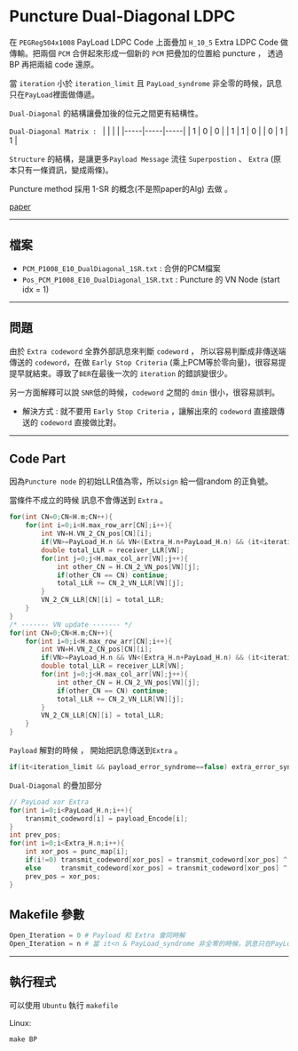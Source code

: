 # Puncture Dual-Diagonal LDPC
在 `PEGReg504x1008` PayLoad LDPC Code 上面疊加 `H_10_5` Extra LDPC Code 做傳輸。把兩個 `PCM` 合併起來形成一個新的 `PCM` 把疊加的位置給 puncture ， 透過 BP 再把兩組 code 還原。

當 `iteration` 小於 `iteration_limit` 且 `PayLoad_syndrome` 非全零的時候，訊息只在`PayLoad`裡面做傳遞。

`Dual-Diagonal` 的結構讓疊加後的位元之間更有結構性。

`Dual-Diagonal Matrix : `
|     |     |     |
|-----|-----|-----|
| 1   | 0   | 0   |
| 1   | 1   | 0   |
| 0   | 1   | 1   |

`Structure` 的結構，是讓更多`Payload Message` 流往 `Superpostion` 、 `Extra` (原本只有一條資訊，變成兩條)。

Puncture method 採用 1-SR 的概念(不是照paper的Alg) 去做 。

[paper](https://ieeexplore.ieee.org/document/6398903)

---
## 檔案

- `PCM_P1008_E10_DualDiagonal_1SR.txt` : 合併的PCM檔案
- `Pos_PCM_P1008_E10_DualDiagonal_1SR.txt` : Puncture 的 VN Node (start idx = 1)

---
## 問題
由於 `Extra codeword` 全靠外部訊息來判斷 `codeword`  ， 所以容易判斷成非傳送端傳送的 `codeword`，在做 `Early Stop Criteria` (乘上PCM等於零向量)，很容易提提早就結束。導致了`BER`在最後一次的 `iteration` 的錯誤變很少。 

另一方面解釋可以說 `SNR`低的時候，`codeword` 之間的 `dmin` 很小，很容易誤判。

- 解決方式 : 就不要用 `Early Stop Criteria` ，讓解出來的 `codeword` 直接跟傳送的 `codeword` 直接做比對。
---
## Code Part
因為`Puncture node` 的初始LLR值為零，所以`sign` 給一個random 的正負號。

當條件不成立的時候 訊息不會傳送到 `Extra` 。
``` c++ = 
for(int CN=0;CN<H.m;CN++){
    for(int i=0;i<H.max_row_arr[CN];i++){
        int VN=H.VN_2_CN_pos[CN][i];
        if(VN>=PayLoad_H.n && VN<(Extra_H.n+PayLoad_H.n) && (it<iteration_open && payload_correct_flag==false)) continue;
        double total_LLR = receiver_LLR[VN];
        for(int j=0;j<H.max_col_arr[VN];j++){
            int other_CN = H.CN_2_VN_pos[VN][j];
            if(other_CN == CN) continue;
            total_LLR += CN_2_VN_LLR[VN][j];
        }
        VN_2_CN_LLR[CN][i] = total_LLR;
    }
}
/* ------- VN update ------- */
for(int CN=0;CN<H.m;CN++){
    for(int i=0;i<H.max_row_arr[CN];i++){
        int VN=H.VN_2_CN_pos[CN][i];
        if(VN>=PayLoad_H.n && VN<(Extra_H.n+PayLoad_H.n) && (it<iteration_open && payload_correct_flag==false)) continue;
        double total_LLR = receiver_LLR[VN];
        for(int j=0;j<H.max_col_arr[VN];j++){
            int other_CN = H.CN_2_VN_pos[VN][j];
            if(other_CN == CN) continue;
            total_LLR += CN_2_VN_LLR[VN][j];
        }
        VN_2_CN_LLR[CN][i] = total_LLR;
    }
}
```

`Payload` 解對的時候 ， 開始把訊息傳送到`Extra` 。
``` c++ =
if(it<iteration_limit && payload_error_syndrome==false) extra_error_syndrome = true;
```

`Dual-Diagonal` 的疊加部分
``` c++ =
// PayLoad xor Extra
for(int i=0;i<PayLoad_H.n;i++){
    transmit_codeword[i] = payload_Encode[i];
}
int prev_pos;
for(int i=0;i<Extra_H.n;i++){
    int xor_pos = punc_map[i];
    if(i!=0) transmit_codeword[xor_pos] = transmit_codeword[xor_pos] ^ extra_Encode[i] ^ transmit_codeword[prev_pos];
    else     transmit_codeword[xor_pos] = transmit_codeword[xor_pos] ^ extra_Encode[i];
    prev_pos = xor_pos; 
}
```

## Makefile 參數
``` python =
Open_Iteration = 0 # Payload 和 Extra 會同時解
Open_Iteration = n # 當 it<n & PayLoad_syndrome 非全零的時候，訊息只在PayLoad裡面做傳遞。
```

---
## 執行程式
可以使用 `Ubuntu` 執行 `makefile`

Linux:
```
make BP
```


